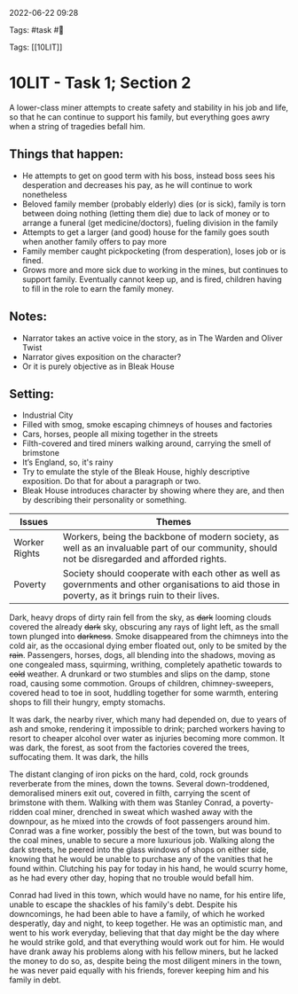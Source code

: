 2022-06-22 09:28

Tags: #task #🌱 

Tags: [[10LIT]]

# 10LIT - Task 1; Section 2
A lower-class miner attempts to create safety and stability in his job and life, so that he can continue to support his family, but everything goes awry when a string of tragedies befall him.

## Things that happen:
- He attempts to get on good term with his boss, instead boss sees his desperation and decreases his pay, as he will continue to work nonetheless
- Beloved family member (probably elderly) dies (or is sick), family is torn between doing nothing (letting them die) due to lack of money or to arrange a funeral (get medicine/doctors), fueling division in the family
- Attempts to get a larger (and good) house for the family goes south when another family offers to pay more
- Family member caught pickpocketing (from desperation), loses job or is fined.
- Grows more and more sick due to working in the mines, but continues to support family. Eventually cannot keep up, and is fired, children having to fill in the role to earn the family money.
## Notes:
- Narrator takes an active voice in the story, as in The Warden and Oliver Twist
- Narrator gives exposition on the character?
- Or it is purely objective as in Bleak House
## Setting:
- Industrial City
- Filled with smog, smoke escaping chimneys of houses and factories
- Cars, horses, people all mixing together in the streets
- Filth-covered and tired miners walking around, carrying the smell of brimstone
- It’s England, so, it's rainy
- Try to emulate the style of the Bleak House, highly descriptive exposition. Do that for about a paragraph or two.
- Bleak House introduces character by showing where they are, and then by describing their personality or something.

| Issues        | Themes                                                                                                                                             |
| ------------- | -------------------------------------------------------------------------------------------------------------------------------------------------- |
| Worker Rights | Workers, being the backbone of modern society, as well as an invaluable part of our community, should not be disregarded and afforded rights.      |
| Poverty       | Society should cooperate with each other as well as governments and other organisations to aid those in poverty, as it brings ruin to their lives. |

Dark, heavy drops of dirty rain fell from the sky, as ~~dark~~ looming clouds covered the already ~~dark~~ sky, obscuring any rays of light left, as the small town plunged into ~~darkness~~. Smoke disappeared from the chimneys into the cold air, as the occasional dying ember floated out, only to be smited by the ~~rain~~. Passengers, horses, dogs, all blending into the shadows, moving as one congealed mass, squirming, writhing, completely apathetic towards to ~~cold~~ weather. A drunkard or two stumbles and slips on the damp, stone road, causing some commotion. Groups of children, chimney-sweepers, covered head to toe in soot, huddling together for some warmth, entering shops to fill their hungry, empty stomachs.

It was dark, the nearby river, which many had depended on, due to years of ash and smoke, rendering it impossible to drink; parched workers having to resort to cheaper alcohol over water as injuries becoming more common. It was dark, the forest, as soot from the factories covered the trees, suffocating them. It was dark, the hills

The distant clanging of iron picks on the hard, cold, rock grounds reverberate from the mines, down the towns. Several down-troddened, demoralised miners exit out, covered in filth, carrying the scent of brimstone with them. Walking with them was Stanley Conrad, a poverty-ridden coal miner, drenched in sweat which washed away with the downpour, as he mixed into the crowds of foot passengers around him. Conrad was a fine worker, possibly the best of the town, but was bound to the coal mines, unable to secure a more luxurious job. Walking along the dark streets, he peered into the glass windows of shops on either side, knowing that he would be unable to purchase any of the vanities that he found within. Clutching his pay for today in his hand, he would scurry home, as he had every other day, hoping that no trouble would befall him.

Conrad had lived in this town, which would have no name, for his entire life, unable to escape the shackles of his family's debt. Despite his downcomings, he had been able to have a family, of which he worked desperatly, day and night, to keep together. He was an optimistic man, and went to his work everyday, believing that that day might be the day where he would strike gold, and that everything would work out for him. He would have drank away his problems along with his fellow miners, but he lacked the money to do so, as, despite being the most diligent miners in the town, he was never paid equally with his friends, forever keeping him and his family in debt. 